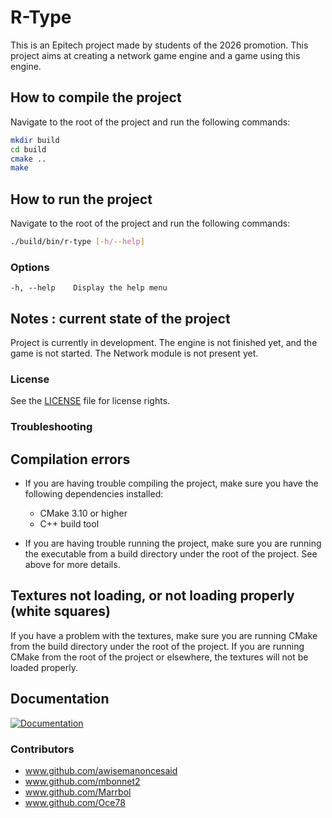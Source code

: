 # R-Type

This is an Epitech project made by students of the 2026 promotion.
This project aims at creating a network game engine and a game using this engine.

## How to compile the project

Navigate to the root of the project and run the following commands:

```bash
mkdir build
cd build
cmake ..
make
```

## How to run the project

Navigate to the root of the project and run the following commands:

```bash
./build/bin/r-type [-h/--help]
```

### Options
    -h, --help    Display the help menu

## Notes : current state of the project

Project is currently in development. The engine is not finished yet, and the
game is not started. The Network module is not present yet.

### License

See the [LICENSE](LICENSE) file for license rights.

### Troubleshooting

## Compilation errors

- If you are having trouble compiling the project, make sure you have the
  following dependencies installed:
  - CMake 3.10 or higher
  - C++ build tool

- If you are having trouble running the project, make sure you are running the
  executable from a build directory under the root of the project. See above
  for more details.

## Textures not loading, or not loading properly (white squares)

If you have a problem with the textures, make sure you are running CMake from the
build directory under the root of the project. If you are running CMake from the
root of the project or elsewhere, the textures will not be loaded properly.

## Documentation

[![Documentation](https://img.shields.io/badge/documentation-GitBook-blue)](https://app.gitbook.com/o/zJbvl7clfpSsXLZnLPmj/s/YUsbJ3dVld8mFFYihmst/)

### Contributors

- www.github.com/awisemanoncesaid
- www.github.com/mbonnet2
- www.github.com/Marrbol
- www.github.com/Oce78
